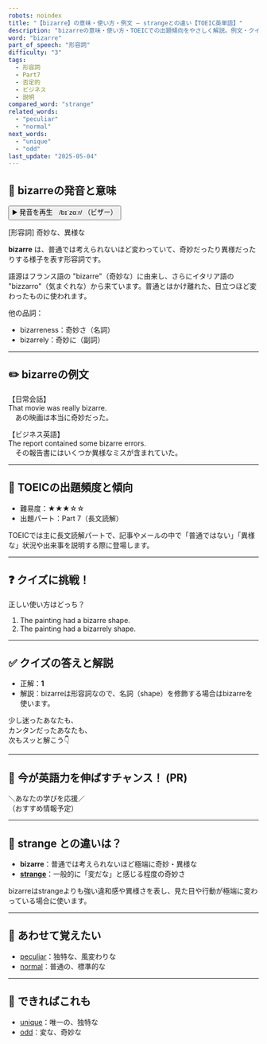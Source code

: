 ```yaml
---
robots: noindex
title: "【bizarre】の意味・使い方・例文 ― strangeとの違い【TOEIC英単語】"
description: "bizarreの意味・使い方・TOEICでの出題傾向をやさしく解説。例文・クイズ付きでstrangeとの違いもわかりやすく学べます。"
word: "bizarre"
part_of_speech: "形容詞"
difficulty: "3"
tags:
  - 形容詞
  - Part7
  - 否定的
  - ビジネス
  - 説明
compared_word: "strange"
related_words:
  - "peculiar"
  - "normal"
next_words:
  - "unique"
  - "odd"
last_update: "2025-05-04"
---
```


## 🔰 bizarreの発音と意味

<button class="play-audio" onclick="playTTS('bizarre')">
  <span class="play-audio-main">
    ▶️ 発音を再生　/bɪˈzɑːr/
  </span>
  <span class="play-audio-sub">
    （ビザー）
  </span>
</button>

[形容詞] 奇妙な、異様な

**bizarre** は、普通では考えられないほど変わっていて、奇妙だったり異様だったりする様子を表す形容詞です。

語源はフランス語の "bizarre"（奇妙な）に由来し、さらにイタリア語の "bizzarro"（気まぐれな）から来ています。普通とはかけ離れた、目立つほど変わったものに使われます。

他の品詞：  
- bizarreness：奇妙さ（名詞）
- bizarrely：奇妙に（副詞）

---

## ✏️ bizarreの例文

【日常会話】  
That movie was really bizarre.  
　あの映画は本当に奇妙だった。

【ビジネス英語】  
The report contained some bizarre errors.  
　その報告書にはいくつか異様なミスが含まれていた。

---

## 🎯 TOEICの出題頻度と傾向

- 難易度：★★★☆☆
- 出題パート：Part 7（長文読解）

TOEICでは主に長文読解パートで、記事やメールの中で「普通ではない」「異様な」状況や出来事を説明する際に登場します。

---

## ❓ クイズに挑戦！

正しい使い方はどっち？

1. The painting had a bizarre shape.  
2. The painting had a bizarrely shape.

---

## ✅ クイズの答えと解説

- 正解：**1**
- 解説：bizarreは形容詞なので、名詞（shape）を修飾する場合はbizarreを使います。

少し迷ったあなたも、  
カンタンだったあなたも、  
次もスッと解こう👇️

---

## 🚀 今が英語力を伸ばすチャンス！ (PR)

<div class="info-center">
＼あなたの学びを応援／<br>  
（おすすめ情報予定）
</div>

---

## 🤔  strange との違いは？

- **bizarre**：普通では考えられないほど極端に奇妙・異様な
- **[strange](/word/strange)**：一般的に「変だな」と感じる程度の奇妙さ

bizarreはstrangeよりも強い違和感や異様さを表し、見た目や行動が極端に変わっている場合に使います。

---

## 🧩 あわせて覚えたい

- [peculiar](/word/peculiar)：独特な、風変わりな
- [normal](/word/normal)：普通の、標準的な

---

## 📖 できればこれも

- [unique](/word/unique)：唯一の、独特な
- [odd](/word/odd)：変な、奇妙な

<!-- cvid: aid27_bid37 -->
